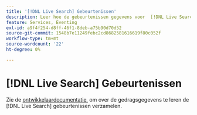 ```yaml
---
title: '[!DNL Live Search] Gebeurtenissen'
description: Leer hoe de gebeurtenissen gegevens voor  [!DNL Live Search] verzamelen.
feature: Services, Eventing
exl-id: a9f4f254-d8ff-46f1-8deb-a75b90d70d52
source-git-commit: 1548b7e11249febc2cd8682581616619f80c052f
workflow-type: tm+mt
source-wordcount: '22'
ht-degree: 0%

---
```


# [!DNL Live Search] Gebeurtenissen

Zie de [&#x200B; ontwikkelaardocumentatie &#x200B;](https://developer.adobe.com/commerce/services/shared-services/storefront-events/#live-search) om over de gedragsgegevens te leren de [!DNL Live Search] gebeurtenissen verzamelen.
